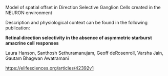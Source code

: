 Model of spatial offset in Direction Selective Ganglion Cells created in the NEURON environment

Description and physiological context can be found in the following publication:

**Retinal direction selectivity in the absence of asymmetric starburst amacrine cell responses**

Laura Hanson, Santhosh Sethuramanujam, Geoff deRosenroll, Varsha Jain, Gautam Bhagwan Awatramani

https://elifesciences.org/articles/42392v1
